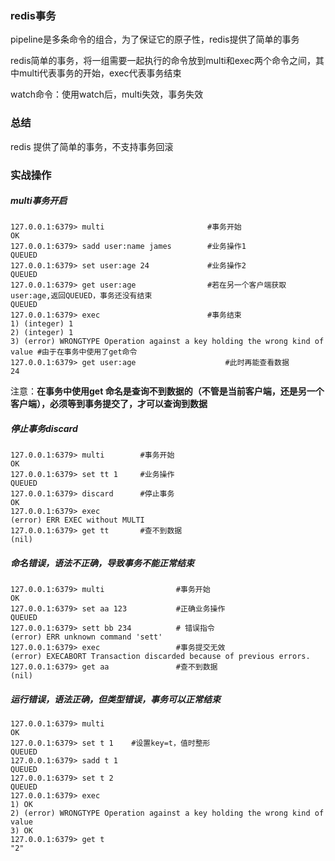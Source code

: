 ### redis事务

pipeline是多条命令的组合，为了保证它的原子性，redis提供了简单的事务

redis简单的事务，将一组需要一起执行的命令放到multi和exec两个命令之间，其中multi代表事务的开始，exec代表事务结束

watch命令：使用watch后，multi失效，事务失效

### 总结

redis 提供了简单的事务，不支持事务回滚

### 实战操作

##### multi事务开启

```
127.0.0.1:6379> multi                       #事务开始
OK
127.0.0.1:6379> sadd user:name james        #业务操作1
QUEUED
127.0.0.1:6379> set user:age 24             #业务操作2
QUEUED
127.0.0.1:6379> get user:age                #若在另一个客户端获取user:age,返回QUEUED，事务还没有结束
QUEUED
127.0.0.1:6379> exec                        #事务结束
1) (integer) 1
2) (integer) 1
3) (error) WRONGTYPE Operation against a key holding the wrong kind of value #由于在事务中使用了get命令
127.0.0.1:6379> get user:age                    #此时再能查看数据
24
```

注意：**在事务中使用get 命名是查询不到数据的（不管是当前客户端，还是另一个客户端），必须等到事务提交了，才可以查询到数据**

##### 停止事务discard

```
127.0.0.1:6379> multi        #事务开始
OK
127.0.0.1:6379> set tt 1     #业务操作        
QUEUED
127.0.0.1:6379> discard      #停止事务  
OK
127.0.0.1:6379> exec
(error) ERR EXEC without MULTI
127.0.0.1:6379> get tt       #查不到数据
(nil)
```

##### 命名错误，语法不正确，导致事务不能正常结束

```
127.0.0.1:6379> multi                #事务开始
OK
127.0.0.1:6379> set aa 123           #正确业务操作
QUEUED
127.0.0.1:6379> sett bb 234          # 错误指令  
(error) ERR unknown command 'sett'
127.0.0.1:6379> exec                 #事务提交无效
(error) EXECABORT Transaction discarded because of previous errors.
127.0.0.1:6379> get aa               #查不到数据
(nil)
```

##### 运行错误，语法正确，但类型错误，事务可以正常结束

```
127.0.0.1:6379> multi
OK
127.0.0.1:6379> set t 1    #设置key=t，值时整形
QUEUED
127.0.0.1:6379> sadd t 1
QUEUED
127.0.0.1:6379> set t 2
QUEUED
127.0.0.1:6379> exec
1) OK
2) (error) WRONGTYPE Operation against a key holding the wrong kind of value
3) OK
127.0.0.1:6379> get t
"2"
```



